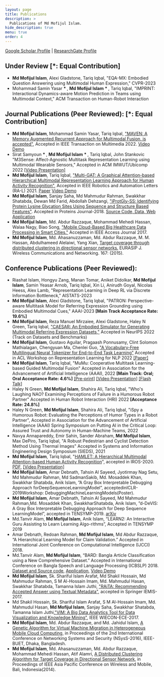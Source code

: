 ```yaml
---
layout: page
title: Publications
description: >
  Publications of Md Mofijul Islam.
hide_description: true
menu: true
order: 4
---
```

<a href="https://scholar.google.com/citations?hl=en&user=FYy4ZxYAAAAJ" target="_blank">Google Scholar Profile</a> | <a href="https://www.researchgate.net/profile/Md_Mofijul_Islam" target="_blank">ResearchGate Profile</a>

## Under Review [*: Equal Contribution]
* **Md Mofijul Islam**, Alexi Gladstone, Tariq Iqbal, "EQA-MX: Embodied Question Answering using Multimodal Human Expression," CVPR-2023
* Mohammad Samin Yasar <b> \* </b>, **Md Mofijul Islam** <b> \* </b>, Tariq Iqbal, "IMPRINT: Interactional Dynamics-aware Motion Prediction in Teams using Multimodal Context," ACM Transaction on Human-Robot Interaction

## Journal Publications (Peer Reviewed): [\*: Equal Contribution]
* **Md Mofijul Islam**, Mohammad Samin Yasar, Tariq Iqbal, ["MAVEN: A Memory Augmented Recurrent Approach for Multimodal Fusion, is accepted"](), Accepted in IEEE Transaction on Multimedia 2022. [Video Demo](https://youtu.be/NLyVePqaXSg)
* Sirat Samyoun <b> \* </b>, **Md Mofijul Islam** <b> \* </b>, Tariq Iqbal, John Stankovic "M3Sense: Affect-Agnostic Multitask Representation Learning using Multimodal Wearable Sensors," Accepted in ACM IMWUT/Ubicomp 2022  [[Video Presentation]](https://youtu.be/shGyn8bTTTQ)
* **Md Mofijul Islam**, Tariq Iqbal, ["Multi-GAT: A Graphical Attention-based Hierarchical Multimodal Representation Learning Approach for Human Activity Recognition"](https://ieeexplore.ieee.org/document/9354900), Accepted in IEEE Robotics and Automation Letters (RA-L) 2021. [Paper](https://ieeexplore.ieee.org/document/9354900)  [Video Demo](https://youtu.be/Bsbn4pN6Oo4)
* **Md Mofijul Islam**, Sanjay Saha, Md Mahmudur Rahman, Swakkhar Shatabda, Dewan Md Farid, Abdollah Dehzangi, ["iProtGly-SS: Identifying Protein Lysine Glycation Sites Using Sequence and Structure Based Features"](https://www.ncbi.nlm.nih.gov/pubmed/29675975). Accepted in Proteins Journal-2018. [Source Code, Data, Web Application](http://brl.uiu.ac.bd/iprotgly-ss/)
* **Md Mofijul Islam**, Md. Abdur Razzaque, Mohammad Mehedi Hassan, Walaa Nagy, Biao Song, ["Mobile Cloud-Based Big Healthcare Data Processing in Smart Cities."](http://ieeexplore.ieee.org/document/7933943/) Accepted in IEEE Access Journal 2017.
* **Md Mofijul Islam**, Md. Ahasanuzzaman, Md. Abdur Razzaque, M. M. Hassan, Abdulhameed Alelaiwi, Yang Xian, [Target coverage through distributed clustering in directional sensor networks.](http://link.springer.com/article/10.1186/s13638-015-0394-2) EURASIP J. Wireless Communications and Networking. 167: (2015).

## Conference Publications (Peer Reviewed):
* Riashat Islam, Hongyu Zang, Manan Tomar, Aniket Didolkar, **Md Mofijul Islam**, Samin Yeasar Arnob, Tariq Iqbal, Xin Li, Anirudh Goyal, Nicolas Heess, Alex Lamb, "Representation Learning in Deep RL via Discrete Information Bottleneck," AISTATS-2023
* **Md Mofijul Islam**, Alexi Gladstone, Tariq Iqbal, "PATRON: Perspective-aware Multitask Model for Referring Expression Grounding using Embodied Multimodal Cues," AAAI-2023 **[Main Track Acceptance Rate: 19.6%]**
* **Md Mofijul Islam**, Reza Manuel Mirzaiee, Alexi Gladstone, Haley N Green, Tariq Iqbal, ["CAESAR: An Embodied Simulator for Generating Multimodal Referring Expression Datasets,"](https://openreview.net/forum?id=SKE_J-B3e9X) Accepted in NeurIPS 2022 (Track on Datasets and Benchmarks)
* **Md Mofijul Islam**, Gustavo Aguilar, Pragaash Ponnusamy, Clint Solomon Mathialagan, Chengyuan Ma, Chenlei Guo, ["A Vocabulary-Free Multilingual Neural Tokenizer for End-to-End Task Learning"](https://arxiv.org/abs/2204.10815) Accepted in ACL Workshop on Representation Learning for NLP 2022 [[Paper]](https://arxiv.org/abs/2204.10815)
* **Md Mofijul Islam**, Tariq Iqbal, "MuMu: Cooperative Multitask Learning-based Guided Multimodal Fusion" Accepted in Association for the Advancement of Artificial Intelligence (AAAI), 2022 **[Main Track: Oral; Oral Acceptance Rate: 4.6%]** [[Pre-print]](https://github.com/mmiakashs/mmiakashs.github.io/blob/master/assets/Mofijul_AAAI_2022_MuMu_Preprint.pdf) [[Video Presentation]](https://recorder-v3.slideslive.com/?share=59838&s=ee1395b9-974b-4597-b22c-d2c071b1496d) [[Flash Talk]](https://recorder-v3.slideslive.com/?share=59840&s=a3ef2807-65a2-4d0e-9bf8-b46d3c6bc66c)
* Haley N Green, **Md Mofijul Islam**, Shahira Ali, Tariq Iqbal, "Who's Laughing NAO? Examining Perceptions of Failure in a Humorous Robot Partner" Accepted in Human Robot Interaction (HRI) 2022 **[Acceptance Rate: 24.8%]**
* Haley N Green, **Md Mofijul Islam**, Shahira Ali, Tariq Iqbal, "iSpy a Humorous Robot: Evaluating the Perceptions of Humor Types in a Robot Partner", Accepted in Association for the Advancement of Artificial Intelligence (AAAI) Spring Symposium on Putting AI in the Critical Loop: Assured Trust and Autonomy in Human-Machine Teams, 2022
* Navya Annapareddy, Emir Sahin, Sander Abraham, **Md Mofijul Islam**, Max DePiro, Tariq Iqbal, "A Robust Pedestrian and Cyclist Detection Method Using Thermal Images" Accepted in Systems and Information Engineering Design Symposium (SIEDS), 2021
* **Md Mofijul Islam**, Tariq Iqbal, "[HAMLET: A Hierarchical Multimodal Attention-based Human Activity Recognition](https://ieeexplore.ieee.org/document/9340987)", accepted in IROS-2020. [PDF](https://arxiv.org/pdf/2008.01148.pdf), [[Video Presentation]](https://youtu.be/BZ7vmwNczSs)
* **Md Mofijul Islam**, Amar Debnath, Tahsin Al Sayeed, Jyotirmay Nag Setu, Md Mahmudur Rahman, Md SadmanSakib, Md. Mosaddek Khan, Swakkhar Shatabda, Anik Islam, ”A Gray Box Interpretable Debugging Approach forDeepSequenceLearningModel”, acceptedinICLR-2019Workshop: DebuggingMachineLearningModels(Poster).
* **Md Mofijul Islam**, Amar Debnath, Tahsin Al Sayeed, Md Mahmudur Rahman,Md. Mosaddek Khan, SwakkharShatabda, Anik Islam, ”d-DeVIS: A Gray Box Interpretable Debugging Approach for Deep Sequence LearningModel”, accepted in TENSYMP-2019. [arXiv](https://arxiv.org/abs/1811.08374)
* Md.Tanvir Alam, **Md Mofijul Islam**, Anik Islam, “LEARN2: An Interactive Guru Assisting to Learn Learning Algo-rithms”, Accepted in TENSYMP 2019
* Amar Debnath, Redoan Rahman, **Md Mofijul Islam**, Md Abdur Razzaque, “A Hierarchical Learning Model for Claim Validation.” Accepted in International Joint Conference on Computational Intelligence (IJCCI) 2018.
* Md.Tanvir Alam, **Md Mofijul Islam**, “BARD: Bangla Article Classification using a New Comprehensive Dataset.” Accepted in International Conference on Bangla Speech and Language Processing (ICBSLP) 2018. [Dataset and Source code](https://github.com/tanvirfahim15/BARD-Bangla-Article-Classifier), [Application](http://bard2018.pythonanywhere.com), [Video Demo](https://www.youtube.com/watch?v=vxwSlwaJ5o4)
* **Md Mofijul Islam**, Sk. Shariful Islam Arafat, Md Shakil Hossain, Md Mahmudur Rahman, S M Al-Hossain Imam, Md. Mahmudul Hasan, Swakkhar Shatabda, Tamanna Islam Juthi, ["RAiTA: Recommending Accepted Answer using Textual Metadata"](https://link.springer.com/chapter/10.1007/978-981-13-1498-8_11), accepted in Springer IEMIS-2017.
* Md Shakil Hossain, Sk. Shariful Islam Arafat, S M Al-Hossain Imam, Md. Mahmudul Hasan, **Md Mofijul Islam**, Sanjay Saha, Swakkhar Shatabda, Tamanna Islam Juthi,["VIM: A Big Data Analytics Tool for Data Visualization and Knowledge Mining"](https://ieeexplore.ieee.org/document/8468939/), IEEE WIECON-ECE-2017.
* **Md Mofijul Islam**, Md. Abdur Razzaque, and Md. Jahidul Islam, [A Genetic Algorithm for Virtual Machine Migration in Heterogeneous Mobile Cloud Computing](http://ieeexplore.ieee.org/xpl/articleDetails.jsp?arnumber=7400696), in Proceedings of the 2nd International Conference on Networking Systems and Security (NSysS-2016), IEEE-BUET, Dhaka, Bangladesh.
* **Md Mofijul Islam**, Md. Ahasanuzzaman, Md. Abdur Razzaque, Mohammad Mehedi Hassan, Atif Alamri, [A Distributed Clustering Algorithm for Target Coverage in Directional Sensor Network](http://ieeexplore.ieee.org/document/6920259/), in Proceedings of IEEE Asia Pacific Conference on Wireless and Mobile, Bali, Indonesia(2014).

<!-- ### Under Review / Manuscript in Preparation:
* Md Mofijul Islam, Amar Debnath, Tahsin Al Sayeed, Jyotirmay Nag Setu, Md Mahmudur Rahman, Md Sadman Sakib, Md Abdur Razzaque, Md. Mosaddek Khan, Swakkhar Shatabda,“A Gray Box Interpretable Visual Debugging Approach for Deep Sequence Learning Model”, [ArXiv](https://arxiv.org/abs/1811.08374)
* Amor Deb Nath, Redoan Rahman, Md. Mofijul Islam,”A Transfer Learning Appraoch for Extracting Facts to Valididate the Statement”.
* Md.Tanvir Alam, Md. Mofijul Islam, “LEARN$$^2$$: An Interactive Guru Assisting to Learn Learning Algorithms”.
* Md. Mofijul Islam, Sk. Shariful Islam Arafat, Md Shakil Hossain, S M Al-Hossain Imam, Md. Mahmudul Hasan, "PRISM: Personalized Questions Recommender System for the Expert User". -->
